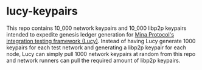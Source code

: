 # lucy-keypairs

This repo contains 10_000 network keypairs and 10_000 libp2p keypairs intended to expedite genesis ledger generation for [Mina Protocol's integration testing framework (Lucy)](https://github.com/MinaProtocol/mina/tree/develop/src/app/test_executive). Instead of having Lucy generate 1000 keypairs for each test network and generating a libp2p keypair for each node, Lucy can simply pull 1000 network keypairs at random from this repo and network runners can pull the required amount of libp2p keypairs.
